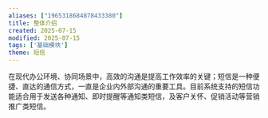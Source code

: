 ```yaml
---
aliases: ["1965318684878433380"]
title: 整体介绍
created: 2025-07-15
modified: 2025-07-15
tags: ['基础模块']
theme: 短信
---
```


在现代办公环境、协同场景中，高效的沟通是提高工作效率的关键；短信是一种便捷、直达的通信方式，一直是企业内外部沟通的重要工具。目前系统支持的短信功能适合用于发送各种通知、即时提醒等通知类短信，及客户关怀、促销活动等营销推广类短信。